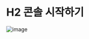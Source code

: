 # H2 콘솔 시작하기

![image](https://github.com/user-attachments/assets/3b799d77-991d-4ed7-b508-c020a08eac9a)
